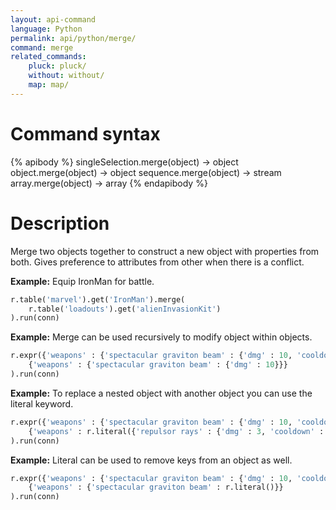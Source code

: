 ```yaml
---
layout: api-command
language: Python
permalink: api/python/merge/
command: merge
related_commands:
    pluck: pluck/
    without: without/
    map: map/
---
```


# Command syntax #

{% apibody %}
singleSelection.merge(object) &rarr; object
object.merge(object) &rarr; object
sequence.merge(object) &rarr; stream
array.merge(object) &rarr; array
{% endapibody %}

# Description #

Merge two objects together to construct a new object with properties from both. Gives preference to attributes from other when there is a conflict.

__Example:__ Equip IronMan for battle.

```py
r.table('marvel').get('IronMan').merge(
    r.table('loadouts').get('alienInvasionKit')
).run(conn)
```

__Example:__ Merge can be used recursively to modify object within objects.

```py
r.expr({'weapons' : {'spectacular graviton beam' : {'dmg' : 10, 'cooldown' : 20}}}).merge(
    {'weapons' : {'spectacular graviton beam' : {'dmg' : 10}}}
).run(conn)
```


__Example:__ To replace a nested object with another object you can use the literal keyword.

```py
r.expr({'weapons' : {'spectacular graviton beam' : {'dmg' : 10, 'cooldown' : 20}}}).merge(
    {'weapons' : r.literal({'repulsor rays' : {'dmg' : 3, 'cooldown' : 0}})}
).run(conn)
```


__Example:__ Literal can be used to remove keys from an object as well.

```py
r.expr({'weapons' : {'spectacular graviton beam' : {'dmg' : 10, 'cooldown' : 20}}}).merge(
    {'weapons' : {'spectacular graviton beam' : r.literal()}}
).run(conn)
```

